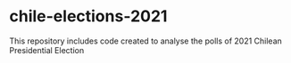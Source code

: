 # chile-elections-2021
This repository includes code created to analyse the polls of 2021 Chilean Presidential Election
